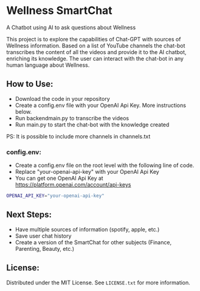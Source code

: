 # Wellness SmartChat
A Chatbot using AI to ask questions about Wellness

This project is to explore the capabilities of Chat-GPT with sources of Wellness information.
Based on a list of YouTube channels the chat-bot transcribes the content of all the videos and provide it to the AI chatbot, enriching its knowledge. The user can interact with the chat-bot in any human language about Wellness.

## How to Use:
- Download the code in your repository
- Create a config.env file with your OpenAI Api Key. More instructions below.
- Run backendmain.py to transcribe the videos
- Run main.py to start the chat-bot with the knowledge created

PS: It is possible to include more channels in channels.txt

### config.env:
- Create a config.env file on the root level with the following line of code.
- Replace "your-openai-api-key" with your OpenAI Api Key
- You can get one OpenAI Api Key at https://platform.openai.com/account/api-keys
```bash
OPENAI_API_KEY="your-openai-api-key"
```

## Next Steps:
- Have multiple sources of information (spotify, apple, etc.)
- Save user chat history
- Create a version of the SmartChat for other subjects (Finance, Parenting, Beauty, etc.)


## License:

Distributed under the MIT License. See `LICENSE.txt` for more information.